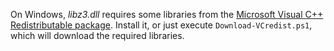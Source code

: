 On Windows, _libz3.dll_ requires some libraries from the [Microsoft Visual C++ Redistributable package](https://www.microsoft.com/en-us/download/details.aspx?id=48145). Install it, or just execute `Download-VCredist.ps1`, which will download the required libraries.